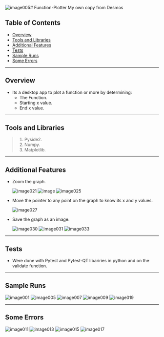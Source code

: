 ![image005](https://github.com/Mento79/Function-Plotter/assets/77246893/88ef7cb6-71ac-463a-ae2a-ae734769c6d3)# Function-Plotter
 My own copy from Desmos
## Table of Contents
- [Overview](#Overview)
- [Tools and Libraries](#Tools-and-Libraries)
- [Additional Features](#Additional-Features)
- [Tests](#Tests)
- [Sample Runs](#Sample-Runs)
- [Some Errors](#Some-Errors)
---
## Overview
+ Its a desktop app to plot a function or more by determining:
  - The Function.
  - Starting x value.
  - End x value.
---
## Tools and Libraries
> 1. Pyside2.
> 1. Numpy. 
> 1. Matplotlib. 
---
## Additional Features
+ Zoom the graph.
  
   ![image021](https://github.com/Mento79/Function-Plotter/assets/77246893/e3364a67-8ecc-4c9c-a1a6-9bab242bf2c7)
   ![image](https://github.com/Mento79/Function-Plotter/assets/77246893/774bcb14-2d90-488b-a6e7-d4e7ef9aa503)
   ![image025](https://github.com/Mento79/Function-Plotter/assets/77246893/10bd65b8-14fd-4ec3-97f8-3635edc206cd)


+ Move the pointer to any point on the graph to know its x and y values.

  ![image027](https://github.com/Mento79/Function-Plotter/assets/77246893/b14557ae-7bf0-4ac8-8efd-ee5ca31cfba5)


+ Save the graph as an image.
  
  ![image030](https://github.com/Mento79/Function-Plotter/assets/77246893/b7330b25-745a-4f64-9bfd-a871cd598028)
  ![image031](https://github.com/Mento79/Function-Plotter/assets/77246893/75ba41d8-6dfa-44e4-8f0b-96896d4c1275)
  ![image033](https://github.com/Mento79/Function-Plotter/assets/77246893/37b0697c-074b-48bd-bd84-22279b6dce79)


---
## Tests
+ Were done with Pytest and Pytest-QT libariries in python and on the validate function.
---
## Sample Runs
  ![image001](https://github.com/Mento79/Function-Plotter/assets/77246893/631de576-5563-47b1-882c-dcbce90c12c1)
  ![image005](https://github.com/Mento79/Function-Plotter/assets/77246893/f283c5b8-542b-4017-8f40-fc77bf2d9ae2)
  ![image007](https://github.com/Mento79/Function-Plotter/assets/77246893/3519b96b-df77-4e36-a938-5fb1eb8e2d52)
  ![image009](https://github.com/Mento79/Function-Plotter/assets/77246893/09fd0695-44c4-48c4-8909-0e9b30c3c363)
  ![image019](https://github.com/Mento79/Function-Plotter/assets/77246893/96a0a4a6-f54f-455d-a720-162fd87a9821)
  
---
## Some Errors
  ![image011](https://github.com/Mento79/Function-Plotter/assets/77246893/8dc2d798-73fc-4bbe-8c28-c84562e44e89)
  ![image013](https://github.com/Mento79/Function-Plotter/assets/77246893/5338034b-657f-4832-8ddc-1af118b5db6c)
  ![image015](https://github.com/Mento79/Function-Plotter/assets/77246893/a125f912-e269-4c4d-844a-e2eaf9a3c393)
  ![image017](https://github.com/Mento79/Function-Plotter/assets/77246893/209d2b6e-a21e-4d7f-a43e-e509f7130b14)




